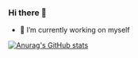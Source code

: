 ### Hi there 👋
- 🔭 I’m currently working on myself
<!--
**thunder-007/thunder-007** is a ✨ _special_ ✨ repository because its `README.md` (this file) appears on your GitHub profile.

Here are some ideas to get you started:

- 🌱 I’m currently learning ...
- 👯 I’m looking to collaborate on ...
- 🤔 I’m looking for help with ...
- 💬 Ask me about ...
- 📫 How to reach me: ...
- 😄 Pronouns: ...
- ⚡ Fun fact: ...
-->
[![Anurag's GitHub stats](https://github-readme-stats.vercel.app/api?username=thunder-007)](https://github.com/anuraghazra/github-readme-stats)
<!--[![Top Langs](https://github-readme-stats.vercel.app/api/top-langs/?username=thunder-007&layout=compact)](https://github.com/anuraghazra/github-readme-stat)-->

